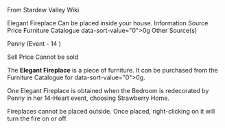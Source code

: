 From Stardew Valley Wiki

Elegant Fireplace Can be placed inside your house. Information Source Price Furniture Catalogue data-sort-value="0"&gt;0g Other Source(s)

Penny (Event - 14 )

Sell Price Cannot be sold

The **Elegant Fireplace** is a piece of furniture. It can be purchased from the Furniture Catalogue for data-sort-value="0"&gt;0g.

One Elegant Fireplace is obtained when the Bedroom is redecorated by Penny in her 14-Heart event, choosing Strawberry Home.

Fireplaces cannot be placed outside. Once placed, right-clicking on it will turn the fire on or off.